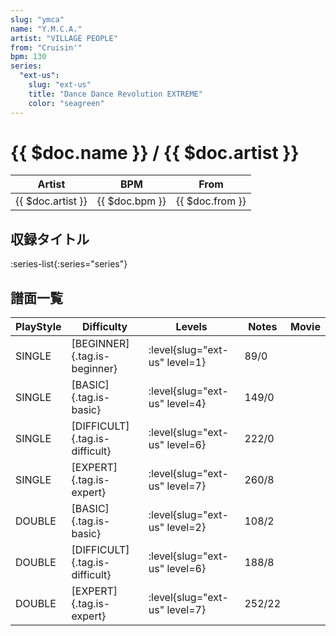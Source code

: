 ```yaml
---
slug: "ymca"
name: "Y.M.C.A."
artist: "VILLAGE PEOPLE"
from: "Cruisin'"
bpm: 130
series:
  "ext-us":
    slug: "ext-us"
    title: "Dance Dance Revolution EXTREME"
    color: "seagreen"
---
```


# {{ $doc.name }} / {{ $doc.artist }}

|Artist|BPM|From|
|------|---|----|
|{{ $doc.artist }}|{{ $doc.bpm }}|{{ $doc.from }}|

## 収録タイトル

:series-list{:series="series"}

## 譜面一覧

|PlayStyle|Difficulty|Levels|Notes|Movie|
|---------|----------|------|-----|-----|
|SINGLE|[BEGINNER]{.tag.is-beginner}|:level{slug="ext-us" level=1}|89/0||
|SINGLE|[BASIC]{.tag.is-basic}|:level{slug="ext-us" level=4}|149/0||
|SINGLE|[DIFFICULT]{.tag.is-difficult}|:level{slug="ext-us" level=6}|222/0||
|SINGLE|[EXPERT]{.tag.is-expert}|:level{slug="ext-us" level=7}|260/8||
|DOUBLE|[BASIC]{.tag.is-basic}|:level{slug="ext-us" level=2}|108/2||
|DOUBLE|[DIFFICULT]{.tag.is-difficult}|:level{slug="ext-us" level=6}|188/8||
|DOUBLE|[EXPERT]{.tag.is-expert}|:level{slug="ext-us" level=7}|252/22||
